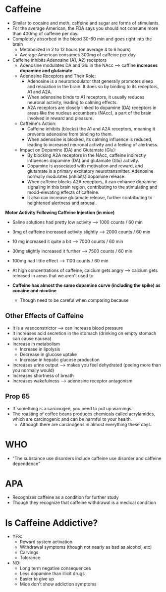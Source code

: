 # Caffeine
* Similar to cocaine and meth, caffeine and sugar are forms of stimulants.
* For the average American, the FDA says you should not consume more than 400mg of caffeine per day.
* Completely absorbed in the blood 30-60 min and goes right into the brain
	* Metabolized in 2 to 12 hours (on average 4 to 6 hours)
	* Average American consumes 300mg of caffeine per day
* Caffeine inhibits Adenosine (A1, A2) receptors
	* Adenosine modulates DA and Glu in the NAcc ⟶ caffine **increases dopamine and glutamate**
	* Adenosine Receptors and Their Role:
		* Adenosine is a neuromodulator that generally promotes sleep and relaxation in the brain. It does so by binding to its receptors, A1 and A2A.
		* When adenosine binds to A1 receptors, it usually reduces neuronal activity, leading to calming effects.
		* A2A receptors are closely linked to dopamine (DA) receptors in areas like the nucleus accumbens (NAcc), a part of the brain involved in reward and pleasure.
	* Caffeine's Action:
		* Caffeine inhibits (blocks) the A1 and A2A receptors, meaning it prevents adenosine from binding to them.
		* When adenosine is blocked, its calming influence is reduced, leading to increased neuronal activity and a feeling of alertness.
	* Impact on Dopamine (DA) and Glutamate (Glu):
		* By blocking A2A receptors in the NAcc, caffeine indirectly influences dopamine (DA) and glutamate (Glu) activity.
		* Dopamine is associated with motivation and reward, and glutamate is a primary excitatory neurotransmitter. Adenosine normally modulates (inhibits) dopamine release.
		* When caffeine blocks A2A receptors, it can enhance dopamine signaling in this brain region, contributing to the stimulating and mood-elevating effects of caffeine.
		* It also can increase glutamate release, further contributing to heightened alertness and arousal.

**Motor Activity Following Caffeine Injection (in mice)**
* Saline solutions had pretty low activity ⟶ 1000 counts / 60 min
* 3mg of caffeine increased activity slightly ⟶ 2000 counts / 60 min
* 10 mg increased it quite a bit ⟶ 7000 counts / 60 min
* 30mg slightly increased it further ⟶ 7500 counts / 60 min
* 100mg had little effect ⟶ 1100 counts / 60 min

* At high concentrations of caffeine, calcium gets angry ⟶ calcium gets released in areas that we aren't used to.

* **Caffeine has almost the same dopamine curve (including the spike) as cocaine and nicotine**
	* Though need to be careful when comparing because

## Other Effects of Caffeine
* It is a vasoconstrictor ⟶ can increase blood pressure
* It increases acid secretion in the stomach (drinking on empty stomach can cause nausea)
* Increase in metabolism
	* Increase in lipolysis
	* Decrease in glucose uptake
	* Increase in hepatic glucose production
* Increases urine output ⟶ makes you feel dehydrated (peeing more than you normally would)
* Increases shortness of breath
* Increases wakefulness ⟶ adenosine receptor antagonism

## Prop 65
* If something is a carcinogen, you need to put up warnings.
* The roasting of coffee beans produces chemicals called acrylamides, which are carcinogenic and can be harmful to your health.
	* Although there are carcinogens in almost everything these days.

# WHO
* "The substance use disorders include caffeine use disorder and caffeine dependence"
# APA
* Recognizes caffeine as a condition for further study
* Though they recognize that caffeine withdrawal is a medical condition

# Is Caffeine Addictive?
* YES:
	* Reward system activation
	* Withdrawal symptoms (though not nearly as bad as alcohol, etc)
	* Carvings
	* Tolerance
* NO:
	* Long term negative consequences
	* Less dopamine than illicit drugs
	* Easier to give up
	* Mice don't show addiction symptoms
